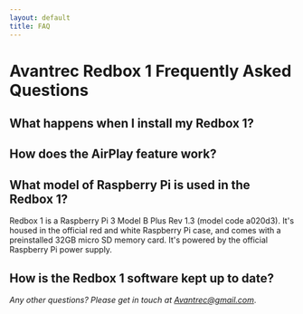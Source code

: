 ```yaml
---
layout: default
title: FAQ
---
```


# Avantrec Redbox 1 Frequently Asked Questions

## What happens when I install my Redbox 1?

## How does the AirPlay feature work?

## What model of Raspberry Pi is used in the Redbox 1?

Redbox 1 is a Raspberry Pi 3 Model B Plus Rev 1.3 (model code a020d3). It's housed in the official red and white Raspberry Pi case, and comes with a preinstalled 32GB micro SD memory card. It's powered by the official Raspberry Pi power supply.

## How is the Redbox 1 software kept up to date?

*Any other questions? Please get in touch at [Avantrec@gmail.com](mailto:Avantrec@gmail.com)*.